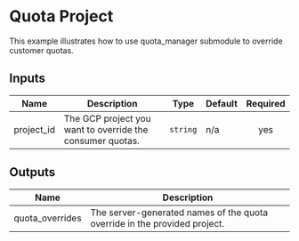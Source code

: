 # Quota Project

This example illustrates how to use quota_manager submodule to override customer quotas.

<!-- BEGINNING OF PRE-COMMIT-TERRAFORM DOCS HOOK -->
## Inputs

| Name | Description | Type | Default | Required |
|------|-------------|------|---------|:--------:|
| project\_id | The GCP project you want to override the consumer quotas. | `string` | n/a | yes |

## Outputs

| Name | Description |
|------|-------------|
| quota\_overrides | The server-generated names of the quota override in the provided project. |

<!-- END OF PRE-COMMIT-TERRAFORM DOCS HOOK -->
